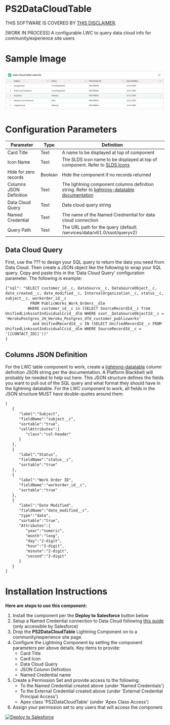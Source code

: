 # PS2DataCloudTable
THIS SOFTWARE IS COVERED BY [THIS DISCLAIMER](https://raw.githubusercontent.com/thedges/Disclaimer/master/disclaimer.txt).

[WORK IN PROCESS] A configurable LWC to query data cloud info for community/experience site users

# Sample Image
![alt text](https://github.com/thedges/PS2DataCloudTable/blob/main/PS2DataCloudTable.jpg "Sample Photo")

# Configuration Parameters

| Parameter  | Type | Definition |
| ------------- | ------------- |------------- |
| Card Title | Text | A name to be displayed at top of component |
| Icon Name | Text | The SLDS icon name to be displayed at top of component. Refer to [SLDS Icons](https://www.lightningdesignsystem.com/icons/) |
| Hide for zero records | Boolean | Hide the component if no records returned |
| Columns JSON Definition | Text | The lightning component columns definition string. Refer to [lightning-datatable documentation](https://developer.salesforce.com/docs/component-library/bundle/lightning-datatable/documentation) |
| Data Cloud Query | Text | Data cloud query string |
| Named Credential | Text | The name of the Named Crednential for data cloud connection |
| Query Path | Text | The URL path for the query (default: /services/data/v61.0/ssot/queryv2) |

## Data Cloud Query
First, use the ??? to design your SQL query to return the data you need from Data Cloud. Then create a JSON object like the following to wrap your SQL query. Copy and paste this in the 'Data Cloud Query' configuration parameter. The following is example:
```
{"sql": "SELECT customer_id__c, DataSource__c, DataSourceObject__c, date_created__c, date_modified__c, InternalOrganization__c, status__c, subject__c, workorder_id__c 
           FROM PublicWorks_Work_Orders__dlm
          WHERE customer_id__c in (SELECT SourceRecordId__c from UnifiedLinkssotIndividualCcid__dlm WHERE ssot__DataSourceObjectId__c = 'HerokuPostgres_JH_Heroku_Postgres_dfd_customer_publicworks'
            and UnifiedRecordId__c IN (SELECT UnifiedRecordId__c FROM UnifiedLinkssotIndividualCcid__dlm WHERE SourceRecordId__c = '[[CONTACT_ID]]'))"
}
```

## Columns JSON Definition
For the LWC table component to work, create a [lightning-datatable](https://developer.salesforce.com/docs/component-library/bundle/lightning-datatable/documentation) column definition JSON string per the documentation. A Platform Blackbelt will probably be needed to help out here. This JSON structure defines the fields you want to pull out of the SQL query and what format they should have in the lightning datatable. For the LWC component to work, all fields in the JSON structure MUST have double-quotes around them. 
```
[
   {
      "label":"Subject",
      "fieldName":"subject__c",
      "sortable":"true",
      "cellAttributes":{
         "class":"col-header"
      }
   },
   {
      "label":"Status",
      "fieldName":"status__c",
      "sortable":"true"
   },
   {
      "label":"Work Order ID",
      "fieldName":"workorder_id__c",
      "sortable":"true"
   },
   {
      "label":"Date Modified",
      "fieldName":"date_modified__c",
      "type":"date",
      "sortable":"true",
      "Attributes":{
         "year":"numeric",
         "month":"long",
         "day":"2-digit",
         "hour":"2-digit",
         "minute":"2-digit",
         "second":"2-digit"
      }
   }
]
```

# Installation Instructions

<b>Here are steps to use this component:</b>
  1. Install the component per the **Deploy to Salesforce** button below
  2. Setup a Named Credential connection to Data Cloud following [this guide](https://salesforce.quip.com/tIRvA1yJ8l84) (only accessible by Salesforce)
  3. Drop the **PS2DataCloudTable** Lightning Component on to a community/experience site page.
  4. Configure the Lightning Component by setting the component parameters per above details. Key items to provide:
     * Card Title
     * Card Icon
     * Data Cloud Query
     * JSON Column Definition
     * Named Credential name
  7. Create a Permission Set and provide access to the following:
     * To the Named Credential created above (under 'Named Credentials')
     * To the External Credential created above (under 'External Credential Principal Access')
     * Apex class 'PS2DataCloudTable' (under 'Apex Class Access')
  8. Assign your permission set to any users that will access the component
     
<a href="https://githubsfdeploy.herokuapp.com?owner=thedges&repo=PS2DataCloudTable&ref=main">
  <img alt="Deploy to Salesforce"
       src="https://raw.githubusercontent.com/afawcett/githubsfdeploy/master/deploy.png">
</a>


